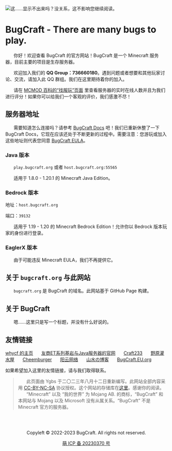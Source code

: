 
![这……显示不出来吗？没关系，这不影响您继续阅读。](bugcraft.png)

# BugCraft - There are many bugs to play.

ㅤㅤ你好！欢迎查看 BugCraft 的官方网站！BugCraft 是一个 Minecraft 服务器，目前主要的项目是生存服务器。

ㅤㅤ欢迎加入我们的 **QQ Group：736660180**。遇到问题或者想要和其他玩家讨论、交流，请加入此 QQ 群组。我们在这里期待着你的加入。

ㅤㅤ请在 [MCMOD 百科的“找服玩”页面](https://play.mcmod.cn/sv20187398.html) 里查看服务器的实时在线人数并且为我们进行评分！如果你可以给我们一个客观的评价，我们感激不尽！

## 服务器地址

ㅤㅤ需要知道怎么连接吗？请参考 [BugCraft Docs](https://docs.bugcraft.org/) 吧！我们已重新休整了一下 BugCraft Docs，它现在应该还处于不断更新的过程中。需要注意：您游玩或加入这些地址则代表您同意 [BugCraft EULA](https://bugcraft.org/eula/)。

### Java 版本

ㅤㅤ`play.bugcraft.org` 或者 `host.bugcraft.org:55565`

ㅤㅤ适用于 1.8.0 - 1.20.1 的 Minecraft Java Edition。

### Bedrock 版本

地址：`host.bugcraft.org`

端口：`39132`

ㅤㅤ适用于 1.19 - 1.20 的 Minecraft Bedrock Edition！允许你以 Bedrock 版本玩家的身份进行登录。

### EaglerX 版本

ㅤㅤ由于可能违反 Minecraft EULA，我们不再提供它。

## 关于 `bugcraft.org` 与此网站

ㅤㅤ`bugcraft.org` 是 BugCraft 的域名。此网站基于 GitHub Page 构建。

## 关于 BugCraft

ㅤㅤ嗯……这里只是写一个标题，并没有什么好说的。

## 友情链接

[whycf 的主页](http://cyzs.tk/)ㅤㅤ[友商ET系列基岩与Java服务器的官网](http://不如原神.下次一定.com/)ㅤㅤ[Craft233](https://www.craft233.top/)ㅤㅤ[野原灌水屋](https://www.sxc258.top/)ㅤㅤ[Cheemburger](http://byd.cheemburger.top/)ㅤㅤ[阳云网络](https://itgov.cloud/)ㅤㅤ[山水の博客](https://shanshui.eu.org/)ㅤㅤ[BugCraft.EU.org](https://bugcraft.eu.org)

如果希望加入这里的友情链接，请与我们取得联系。

> ㅤㅤ此页面由 Ygbs 于二〇二三年八月十二日重新编写。此网站全部内容采用 [CC-BY-NC-SA](https://creativecommons.org/licenses/by-nc-sa/4.0/deed.zh) 协议授权。这个网站的存储库在[这里](https://github.com/Bug-Craft/bugcraft.org)。感谢你的阅读。
ㅤㅤ“Minecraft” 以及 “我的世界” 为 Mojang AB. 的商标，“BugCraft” 和本网站与 Mojang 以及 Microsoft 没有从属关系。“BugCraft” 不是 Minecraft 官方的服务器。

ㅤ
<div style="display: flex; justify-content: center; align-items: center">
    <p>Copyleft © 2022-2023 BugCraft. All rights not reserved.</p>
</div>

<div style="display: flex; justify-content: center; align-items: center">
    <a href="https://icp.gov.moe/?keyword=20230370" target="_blank">萌 ICP 备 20230370 号</a>
</div>
ㅤ
